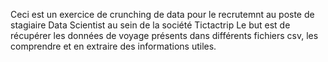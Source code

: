 Ceci est un exercice de crunching de data pour le recrutemnt au poste de stagiaire Data Scientist au sein de la société Tictactrip
Le but est de récupérer les données de voyage présents dans différents fichiers csv, les comprendre et en extraire des informations utiles.